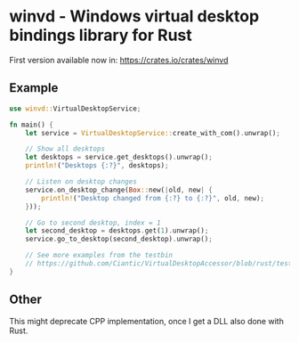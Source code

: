 # winvd - Windows virtual desktop bindings library for Rust

First version available now in: https://crates.io/crates/winvd

## Example

```rust
use winvd::VirtualDesktopService;

fn main() {
    let service = VirtualDesktopService::create_with_com().unwrap();

    // Show all desktops
    let desktops = service.get_desktops().unwrap();
    println!("Desktops {:?}", desktops);

    // Listen on desktop changes
    service.on_desktop_change(Box::new(|old, new| {
        println!("Desktop changed from {:?} to {:?}", old, new);
    }));

    // Go to second desktop, index = 1
    let second_desktop = desktops.get(1).unwrap();
    service.go_to_desktop(second_desktop).unwrap();

    // See more examples from the testbin
    // https://github.com/Ciantic/VirtualDesktopAccessor/blob/rust/testbin/src/main.rs
}
```

## Other

This might deprecate CPP implementation, once I get a DLL also done with Rust.
